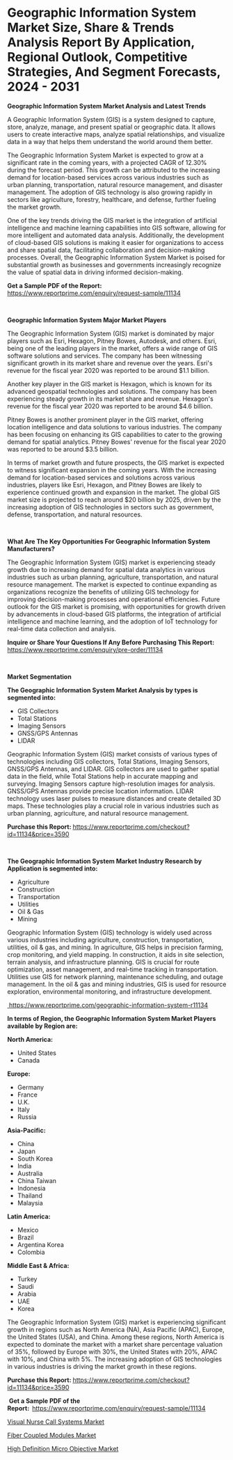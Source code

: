 <p><h1>Geographic Information System Market Size, Share & Trends Analysis Report By Application, Regional Outlook, Competitive Strategies, And Segment Forecasts, 2024 - 2031</h1></p><p><strong>Geographic Information System Market Analysis and Latest Trends</strong></p>
<p><p>A Geographic Information System (GIS) is a system designed to capture, store, analyze, manage, and present spatial or geographic data. It allows users to create interactive maps, analyze spatial relationships, and visualize data in a way that helps them understand the world around them better.</p><p>The Geographic Information System Market is expected to grow at a significant rate in the coming years, with a projected CAGR of 12.30% during the forecast period. This growth can be attributed to the increasing demand for location-based services across various industries such as urban planning, transportation, natural resource management, and disaster management. The adoption of GIS technology is also growing rapidly in sectors like agriculture, forestry, healthcare, and defense, further fueling the market growth.</p><p>One of the key trends driving the GIS market is the integration of artificial intelligence and machine learning capabilities into GIS software, allowing for more intelligent and automated data analysis. Additionally, the development of cloud-based GIS solutions is making it easier for organizations to access and share spatial data, facilitating collaboration and decision-making processes. Overall, the Geographic Information System Market is poised for substantial growth as businesses and governments increasingly recognize the value of spatial data in driving informed decision-making.</p></p>
<p><strong>Get a Sample PDF of the Report:&nbsp;</strong> <a href="https://www.reportprime.com/enquiry/request-sample/11134">https://www.reportprime.com/enquiry/request-sample/11134</a></p>
<p>&nbsp;</p>
<p><strong>Geographic Information System Major Market Players</strong></p>
<p><p>The Geographic Information System (GIS) market is dominated by major players such as Esri, Hexagon, Pitney Bowes, Autodesk, and others. Esri, being one of the leading players in the market, offers a wide range of GIS software solutions and services. The company has been witnessing significant growth in its market share and revenue over the years. Esri's revenue for the fiscal year 2020 was reported to be around $1.1 billion.</p><p>Another key player in the GIS market is Hexagon, which is known for its advanced geospatial technologies and solutions. The company has been experiencing steady growth in its market share and revenue. Hexagon's revenue for the fiscal year 2020 was reported to be around $4.6 billion.</p><p>Pitney Bowes is another prominent player in the GIS market, offering location intelligence and data solutions to various industries. The company has been focusing on enhancing its GIS capabilities to cater to the growing demand for spatial analytics. Pitney Bowes' revenue for the fiscal year 2020 was reported to be around $3.5 billion.</p><p>In terms of market growth and future prospects, the GIS market is expected to witness significant expansion in the coming years. With the increasing demand for location-based services and solutions across various industries, players like Esri, Hexagon, and Pitney Bowes are likely to experience continued growth and expansion in the market. The global GIS market size is projected to reach around $20 billion by 2025, driven by the increasing adoption of GIS technologies in sectors such as government, defense, transportation, and natural resources.</p></p>
<p>&nbsp;</p>
<p><strong>What Are The Key Opportunities For Geographic Information System Manufacturers?</strong></p>
<p><p>The Geographic Information System (GIS) market is experiencing steady growth due to increasing demand for spatial data analytics in various industries such as urban planning, agriculture, transportation, and natural resource management. The market is expected to continue expanding as organizations recognize the benefits of utilizing GIS technology for improving decision-making processes and operational efficiencies. Future outlook for the GIS market is promising, with opportunities for growth driven by advancements in cloud-based GIS platforms, the integration of artificial intelligence and machine learning, and the adoption of IoT technology for real-time data collection and analysis.</p></p>
<p><strong>Inquire or Share Your Questions If Any Before Purchasing This Report:</strong> <a href="https://www.reportprime.com/enquiry/pre-order/11134">https://www.reportprime.com/enquiry/pre-order/11134</a></p>
<p>&nbsp;</p>
<p><strong>Market Segmentation</strong></p>
<p><strong>The Geographic Information System Market Analysis by types is segmented into:</strong></p>
<p><ul><li>GIS Collectors</li><li>Total Stations</li><li>Imaging Sensors</li><li>GNSS/GPS Antennas</li><li>LIDAR</li></ul></p>
<p><p>Geographic Information System (GIS) market consists of various types of technologies including GIS collectors, Total Stations, Imaging Sensors, GNSS/GPS Antennas, and LIDAR. GIS collectors are used to gather spatial data in the field, while Total Stations help in accurate mapping and surveying. Imaging Sensors capture high-resolution images for analysis. GNSS/GPS Antennas provide precise location information. LIDAR technology uses laser pulses to measure distances and create detailed 3D maps. These technologies play a crucial role in various industries such as urban planning, agriculture, and natural resource management.</p></p>
<p><strong>Purchase this Report:&nbsp;</strong><a href="https://www.reportprime.com/checkout?id=11134&price=3590">https://www.reportprime.com/checkout?id=11134&price=3590</a></p>
<p>&nbsp;</p>
<p><strong>The Geographic Information System Market Industry Research by Application is segmented into:</strong></p>
<p><ul><li>Agriculture</li><li>Construction</li><li>Transportation</li><li>Utilities</li><li>Oil & Gas</li><li>Mining</li></ul></p>
<p><p>Geographic Information System (GIS) technology is widely used across various industries including agriculture, construction, transportation, utilities, oil & gas, and mining. In agriculture, GIS helps in precision farming, crop monitoring, and yield mapping. In construction, it aids in site selection, terrain analysis, and infrastructure planning. GIS is crucial for route optimization, asset management, and real-time tracking in transportation. Utilities use GIS for network planning, maintenance scheduling, and outage management. In the oil & gas and mining industries, GIS is used for resource exploration, environmental monitoring, and infrastructure development.</p></p>
<p><a href="https://www.reportprime.com/geographic-information-system-r11134">&nbsp;https://www.reportprime.com/geographic-information-system-r11134</a></p>
<p><strong>In terms of Region, the Geographic Information System Market Players available by Region are:</strong></p>
<p>
    <p> <strong> North America: </strong>
        <ul>
            <li>United States</li>
            <li>Canada</li>
        </ul>
        </p> 
    <p> <strong> Europe: </strong>
        <ul>
            <li>Germany</li>
            <li>France</li>
            <li>U.K.</li>
            <li>Italy</li>
            <li>Russia</li>
        </ul>
        </p> 
    <p> <strong> Asia-Pacific: </strong>
        <ul>
            <li>China</li>
            <li>Japan</li>
            <li>South Korea</li>
            <li>India</li>
            <li>Australia</li>
            <li>China Taiwan</li>
            <li>Indonesia</li>
            <li>Thailand</li>
            <li>Malaysia</li>
        </ul>
        </p> 
    <p> <strong> Latin America: </strong>
        <ul>
            <li>Mexico</li>
            <li>Brazil</li>
            <li>Argentina Korea</li>
            <li>Colombia</li>
        </ul>
        </p> 
    <p> <strong> Middle East & Africa: </strong>
        <ul>
            <li>Turkey</li>
            <li>Saudi</li>
            <li>Arabia</li>
            <li>UAE</li>
            <li>Korea</li>
        </ul>
    </p>
    </p>
<p><p>The Geographic Information System (GIS) market is experiencing significant growth in regions such as North America (NA), Asia Pacific (APAC), Europe, the United States (USA), and China. Among these regions, North America is expected to dominate the market with a market share percentage valuation of 35%, followed by Europe with 30%, the United States with 20%, APAC with 10%, and China with 5%. The increasing adoption of GIS technologies in various industries is driving the market growth in these regions.</p></p>
<p><strong>Purchase this Report: </strong><a href="https://www.reportprime.com/checkout?id=11134&price=3590">https://www.reportprime.com/checkout?id=11134&price=3590</a></p>
<p>&nbsp;<strong>Get a Sample PDF of the Report:&nbsp;&nbsp;</strong><a href="https://www.reportprime.com/enquiry/request-sample/11134">https://www.reportprime.com/enquiry/request-sample/11134</a></p>
<p><strong></strong></p>
<p><p><a href="https://cautious-neon-760.notion.site/Visual-Nurse-Call-Systems-Market-Trends-Forecast-and-Competitive-Analysis-to-2031-ee1412496f234db5a7e2ad9562ef4c7d">Visual Nurse Call Systems Market</a></p><p><a href="https://gentle-editor-9db.notion.site/Fiber-Coupled-Modules-Market-Insights-into-Market-CAGR-Market-Trends-and-Growth-Strategies-948e5f1374ff4ab0b59e0e728c29abcd">Fiber Coupled Modules Market</a></p><p><a href="https://spotless-saver-8fd.notion.site/High-Definition-Micro-Objective-Market-Furnishes-Information-on-Market-Share-Market-Trends-and-Mar-66da97bdb8d347dfaa6adb8b532d79c1">High Definition Micro Objective Market</a></p></p>
